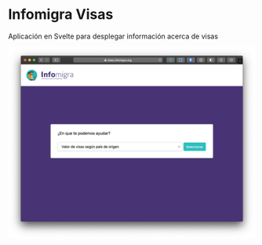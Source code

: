 # Infomigra Visas

Aplicación en Svelte para desplegar información acerca de visas

![](infomigra.png)